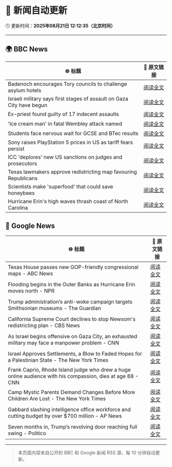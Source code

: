 # 🧠 新闻自动更新

🕒 更新时间：**2025年08月21日 12:12:35（北京时间）**

---

## 🌍 BBC News

| 🌐 标题 | 🔗 原文链接 |
|--------|-------------|
| Badenoch encourages Tory councils to challenge asylum hotels | [阅读全文](https://www.bbc.com/news/articles/cwy0j9n4qzwo?at_medium=RSS&at_campaign=rss) |
| Israeli military says first stages of assault on Gaza City have begun | [阅读全文](https://www.bbc.com/news/articles/clyr7l0z9edo?at_medium=RSS&at_campaign=rss) |
| Ex-priest found guilty of 17 indecent assaults | [阅读全文](https://www.bbc.com/news/articles/c20662dxl88o?at_medium=RSS&at_campaign=rss) |
| 'Ice cream man' in fatal Wembley attack named | [阅读全文](https://www.bbc.com/news/articles/cx23g97vk9mo?at_medium=RSS&at_campaign=rss) |
| Students face nervous wait for GCSE and BTec results | [阅读全文](https://www.bbc.com/news/articles/c4g64qedynlo?at_medium=RSS&at_campaign=rss) |
| Sony raises PlayStation 5 prices in US as tariff fears persist | [阅读全文](https://www.bbc.com/news/articles/cy081prg9jjo?at_medium=RSS&at_campaign=rss) |
| ICC 'deplores' new US sanctions on judges and prosecutors | [阅读全文](https://www.bbc.com/news/articles/c620l3y7ydro?at_medium=RSS&at_campaign=rss) |
| Texas lawmakers approve redistricting map favouring Republicans | [阅读全文](https://www.bbc.com/news/articles/cp8z4nj17dno?at_medium=RSS&at_campaign=rss) |
| Scientists make 'superfood' that could save honeybees | [阅读全文](https://www.bbc.com/news/articles/c776kynn771o?at_medium=RSS&at_campaign=rss) |
| Hurricane Erin's high waves thrash coast of North Carolina | [阅读全文](https://www.bbc.com/news/articles/ce934e9gyryo?at_medium=RSS&at_campaign=rss) |

## 📰 Google News

| 🌐 标题 | 🔗 原文链接 |
|--------|-------------|
| Texas House passes new GOP-friendly congressional maps - ABC News | [阅读全文](https://news.google.com/rss/articles/CBMiogFBVV95cUxORnhjdVowRG1feUVsX2NLSGlRbjFENDVjajZXeDdCVnRJRnU1SXYtUl9YMXJCalZWaUlJMzRRcmZQVTJnSWc4czFSQ0xzYlM4X3FSd0lSdUZXbno3ME1Cd3ZOTWY5eXJyMk1Bdld2WVQ1b3V2U2MydE5jX212RHZVeGVrdThGbzRRYUM4Vl9OY0dXUG1jVkVKbjRuLU9KR2c1R1HSAacBQVVfeXFMTVA1WEdPbXh3RTUxRHk5VHREZjVTWkNxVmk5ZlhaZW4wSFZ2dGQwNk1uMU1COVllc2d1U3h3YkZOa0EtalRib1EzSW5DY2N5V3dUd09QUW9xTVQwbTFieWhjNlpxc29KQ055cWswRHpzWFAweHJvdGhsQ3ZDLVAzbkhVWVhPdWVZcUszV3pCN2NQZHdDeDBYTnFMRTFVemc2WXZPa3g0Ylk?oc=5) |
| Flooding begins in the Outer Banks as Hurricane Erin moves north - NPR | [阅读全文](https://news.google.com/rss/articles/CBMimwFBVV95cUxOTHR1NlktOXVBUzhLNGhUelh1TTl1MWZqSjNvOERRQlFHNHRCUjY0bVRiN3dESzJMckt3NnV6OVdOWE83VjQyYjQzRVVERnFaeVFFVjBmc0R6VUJ5eHlTMDBiX2hBaGZ1ZjVCMHRDOHBadi0tZ3dYNHhHdjRfUkRWTkkyLVM4SFMxTi11Y1k4bEh6UVBzaFFYajBZTQ?oc=5) |
| Trump administration’s anti-woke campaign targets Smithsonian museums - The Guardian | [阅读全文](https://news.google.com/rss/articles/CBMimgFBVV95cUxOV01zT2d3SHllYU1pZUcwNlppMFV3RmFqN0J3OGwtNkpZZXYzMWFpVHhKTWdDaXhHN3RJOEdGUGlCUE5mQjVlVGxXQ2xqX0ZoaHhmS3JqRTJSNVE0UzVaQVEyR0lja1RYNDhYOUR4dVIyZXROMGFwQy1LSVByaEE0dXIyT044WnJFY3RJb2M3R283Q05yTW8zeDRR?oc=5) |
| California Supreme Court declines to stop Newsom's redistricting plan - CBS News | [阅读全文](https://news.google.com/rss/articles/CBMinwFBVV95cUxNQ3FRMlRDZHJLX3ZPVFdvdk5fVWk5amdDaUFIeUZzVmU3NkEwYlB5Q2Q4c3BONUFRdEUyS3MzM2VPTnJjQ05IWDNGYmNRaWNNd01lVUlIZ0pEMktPZTI0WHVKM2w1VHpnMjh5Tnh1azdsTldjcGg1UktnNzFKbVBKaGFfZy1SendrbHpLQXZhekpRY2lJYXFGMy0wTDdqaWvSAaQBQVVfeXFMTkpfTzBBby1GQnI3SE82MkxLXzUxdVR4RWV0WXBKVHNtSzU0TFliMWNySWlqVnB1ZXVpbHRzU0dISEJRWGwyRXoxaVpIdGFCNXRzWmV4NnlJNGxPVkJOOEhIa0ZJaTB3dE9qTHdSUDUyQTJQb1FCcGdpeDlxZG9hRk1Ndkx6WnA4UmlHem1LLTVIUUZkVnJFR0tXQTJHVDdzc1U4S00?oc=5) |
| As Israel begins offensive on Gaza City, an exhausted military may face a manpower problem - CNN | [阅读全文](https://news.google.com/rss/articles/CBMikgFBVV95cUxPSWdjUnc3MDVLQk9vT05rTWJvVlJPT09ybHFwcXl4MWdPUlVjM05xZ1dqcVJ4N1pTZ2h1MUY4U1dyMGhWVEdPQTl2MjVoWHBnenNnUG9vbkd1ZkVIRGtwTUNLVTR5YWlFOFREZTdEdTdKLXFkbllnQTAtRlNOX2Vmamh5S2ZKRXhYVUlIV2FCZENSdw?oc=5) |
| Israel Approves Settlements, a Blow to Faded Hopes for a Palestinian State - The New York Times | [阅读全文](https://news.google.com/rss/articles/CBMikAFBVV95cUxQQUlqemZkQ19nR0pvUE5nMFA2aC1TeW4xcGVZeDJuMlhzV1J5QzdVYW5VeXR6TldhWUVDMG1IZTZOaGk5UXl2UUZzQjdkX1Nld05kNnR2Wk9vVTg3M2pUNU5OenBqTlk3QXRzeEhjSFpnZW50cXhsNFBJOEZ6R2ZhR04yRnQzakZ0TE96dGIxV1Q?oc=5) |
| Frank Caprio, Rhode Island judge who drew a huge online audience with his compassion, dies at age 88 - CNN | [阅读全文](https://news.google.com/rss/articles/CBMic0FVX3lxTE9EU3RkcTZ5OXowRDdBZWNMcHJ2SDgwdGg1dllKdHRYRlpFRDdfM3piZ296VnBHYk9ZM0pDbWlHdC1jNVoycFB0OFJwRkR4WmxkbmQ2dEtnR0JEa2J6MGVfQUxPaE04RGNPVmpOQUNieVBKTGPSAXhBVV95cUxOYjJ2SjhuWmhkMXVxTG1OTU8yN1lOTGFNT1JuR0lCSDF6NUlVRG83cEpkZ3VETFh0US0wRzJzSU5tckctYXM0LVZPTmp5X1Jxd0NPaUxmeDZGdVhvMGViOThwcEZva2NIWk1ndVA5VzdvNl9sSFhha2U?oc=5) |
| Camp Mystic Parents Demand Changes Before More Children Are Lost - The New York Times | [阅读全文](https://news.google.com/rss/articles/CBMie0FVX3lxTE1qdDdHdjEwX25kTDNtTEVudnM4ZnpxaWp6X2NvVl9lamJyR1liYXlMOTZsNG9jNFJaUm1iNUxsRmQ1VVNENDJBa1NvZGZZZ0dSRHFDUTJCNTBYZWpzblQyWGRUaXZabVJZQWNmV0NIS0hCamh3ZTBkektlUQ?oc=5) |
| Gabbard slashing intelligence office workforce and cutting budget by over $700 million - AP News | [阅读全文](https://news.google.com/rss/articles/CBMilgFBVV95cUxQOXZZbldRVTNPWTJfTC16WW5INVZuYnVtZ1dOeUcwanNoa1RqS0ZyZmZLSkdzc0RNSUpZSHBST25mdDg5eUlGRjl3S1ZCOVlwdWgyWlR4SFJPVE92aUdpazdjd3NIMEt2bUR1bHI2NG9NQ1hBNmNNb3NoQXI0T1BaUkxGazhCalZVWDhIY1FMcGoyaW55MWc?oc=5) |
| Seven months in, Trump’s revolving door reaching full swing - Politico | [阅读全文](https://news.google.com/rss/articles/CBMiswFBVV95cUxPbjlrSjhKMFF0M2lRUUNvV21oclNIclJOWk9Vb1UxcGNVQUpxMy1vYk1sSEw4eDFfMVhvT1hVNjhFRF9JQXdDcEpIX09mWE53QXdqTFRTTlEtSkVGc0xmWlA5QzNfdTFicy05TW1GWkpkZDdDVjQtNDdwOWNQc0lwWi1Fd0RrN08xd0tMaEJwV2p4UzNIRzhUMDN2UDU5LW9pc29Ma0pGaE9fREJITWEyVm9aMA?oc=5) |

---
> 本页面内容来自公开的 BBC 和 Google 新闻 RSS 源，每 10 分钟自动更新。